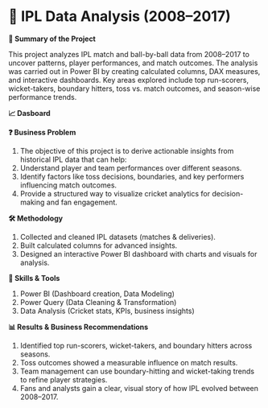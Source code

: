 # 🏏 IPL Data Analysis (2008–2017)
**📌 Summary of the Project**

This project analyzes IPL match and ball-by-ball data from 2008–2017 to uncover patterns, player performances, and match outcomes. The analysis was carried out in Power BI by creating calculated columns, DAX measures, and interactive dashboards. Key areas explored include top run-scorers, wicket-takers, boundary hitters, toss vs. match outcomes, and season-wise performance trends.

**📈 Dasboard**



**❓ Business Problem**
1. The objective of this project is to derive actionable insights from historical IPL data that can help:
2. Understand player and team performances over different seasons.
3. Identify factors like toss decisions, boundaries, and key performers influencing match outcomes.
4. Provide a structured way to visualize cricket analytics for decision-making and fan engagement.

**🛠️ Methodology**

1. Collected and cleaned IPL datasets (matches & deliveries).
2. Built calculated columns for advanced insights.
3. Designed an interactive Power BI dashboard with charts and visuals for analysis.

**🧰 Skills & Tools**

1. Power BI (Dashboard creation, Data Modeling)
2. Power Query (Data Cleaning & Transformation)
3. Data Analysis (Cricket stats, KPIs, business insights)

**📊 Results & Business Recommendations**
1. Identified top run-scorers, wicket-takers, and boundary hitters across seasons.
2. Toss outcomes showed a measurable influence on match results.
3. Team management can use boundary-hitting and wicket-taking trends to refine player strategies.
4. Fans and analysts gain a clear, visual story of how IPL evolved between 2008–2017.
